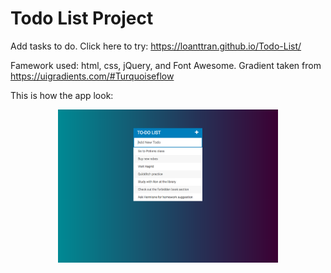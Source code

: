# Todo List Project 
Add tasks to do. Click here to try: https://loanttran.github.io/Todo-List/

Famework used: html, css, jQuery, and Font Awesome. Gradient taken from https://uigradients.com/#Turquoiseflow 

This is how the app look:
<p align="center">
    <img src="images/img1.png" width=70%>
</p>
